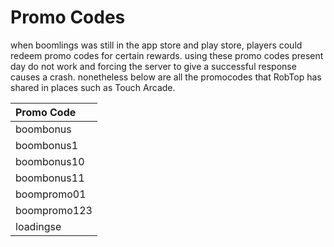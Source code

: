 # Promo Codes

when boomlings was still in the app store and play store, players could redeem promo codes for certain rewards. using these promo codes present day do not work and forcing the server to give a successful response causes a crash. nonetheless below are all the promocodes that RobTop has shared in places such as Touch Arcade.

| Promo Code |
|:-----------|
| boombonus  |
| boombonus1 |
| boombonus10|
| boombonus11|
| boompromo01|
|boompromo123|
|  loadingse | 